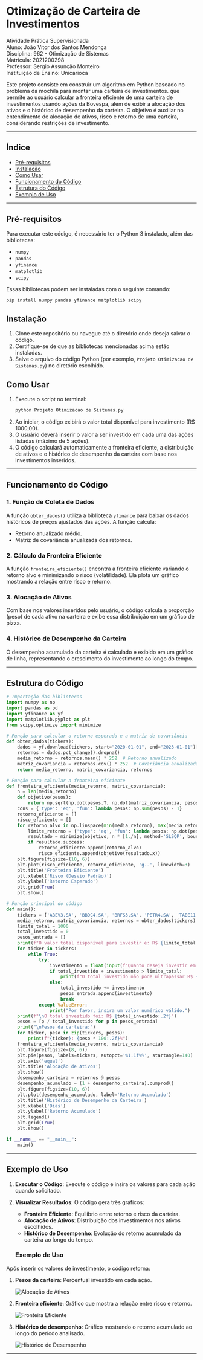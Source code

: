 
# Otimização de Carteira de Investimentos

Atividade Prática Supervisionada  
Aluno: João Vítor dos Santos Mendonça  
Disciplina: 962 - Otimização de Sistemas  
Matrícula: 2021200298  
Professor: Sergio Assunção Monteiro  
Instituição de Ensino: Unicarioca  


Este projeto consiste em construir um algoritmo em Python baseado no problema da mochila para montar uma carteira de investimentos. que permite ao usuário calcular a fronteira eficiente de uma carteira de investimentos usando ações da Bovespa, além de exibir a alocação dos ativos e o histórico de desempenho da carteira. O objetivo é auxiliar no entendimento de alocação de ativos, risco e retorno de uma carteira, considerando restrições de investimento.

---

## Índice

- [Pré-requisitos](#pré-requisitos)
- [Instalação](#instalação)
- [Como Usar](#como-usar)
- [Funcionamento do Código](#funcionamento-do-código)
- [Estrutura do Código](#estrutura-do-código)
- [Exemplo de Uso](#exemplo-de-uso)

---

## Pré-requisitos

Para executar este código, é necessário ter o Python 3 instalado, além das bibliotecas:

- `numpy`
- `pandas`
- `yfinance`
- `matplotlib`
- `scipy`

Essas bibliotecas podem ser instaladas com o seguinte comando:

```bash
pip install numpy pandas yfinance matplotlib scipy
```

## Instalação

1. Clone este repositório ou navegue até o diretório onde deseja salvar o código.
2. Certifique-se de que as bibliotecas mencionadas acima estão instaladas.
3. Salve o arquivo do código Python (por exemplo, `Projeto Otimizacao de Sistemas.py`) no diretório escolhido.

## Como Usar

1. Execute o script no terminal:
   ```bash
   python Projeto Otimizacao de Sistemas.py
   ```
2. Ao iniciar, o código exibirá o valor total disponível para investimento (R$ 1000,00).
3. O usuário deverá inserir o valor a ser investido em cada uma das ações listadas (máximo de 5 ações).
4. O código calculará automaticamente a fronteira eficiente, a distribuição de ativos e o histórico de desempenho da carteira com base nos investimentos inseridos.

---

## Funcionamento do Código

### 1. Função de Coleta de Dados
A função `obter_dados()` utiliza a biblioteca `yfinance` para baixar os dados históricos de preços ajustados das ações. A função calcula:
   - Retorno anualizado médio.
   - Matriz de covariância anualizada dos retornos.

### 2. Cálculo da Fronteira Eficiente
A função `fronteira_eficiente()` encontra a fronteira eficiente variando o retorno alvo e minimizando o risco (volatilidade). Ela plota um gráfico mostrando a relação entre risco e retorno.

### 3. Alocação de Ativos
Com base nos valores inseridos pelo usuário, o código calcula a proporção (peso) de cada ativo na carteira e exibe essa distribuição em um gráfico de pizza.

### 4. Histórico de Desempenho da Carteira
O desempenho acumulado da carteira é calculado e exibido em um gráfico de linha, representando o crescimento do investimento ao longo do tempo.

---

## Estrutura do Código

```python
# Importação das bibliotecas
import numpy as np
import pandas as pd
import yfinance as yf
import matplotlib.pyplot as plt
from scipy.optimize import minimize

# Função para calcular o retorno esperado e a matriz de covariância
def obter_dados(tickers):
    dados = yf.download(tickers, start="2020-01-01", end="2023-01-01")['Adj Close']
    retornos = dados.pct_change().dropna()
    media_retorno = retornos.mean() * 252  # Retorno anualizado
    matriz_covariancia = retornos.cov() * 252  # Covariância anualizada
    return media_retorno, matriz_covariancia, retornos

# Função para calcular a fronteira eficiente
def fronteira_eficiente(media_retorno, matriz_covariancia):
    n = len(media_retorno)
    def objetivo(pesos):
        return np.sqrt(np.dot(pesos.T, np.dot(matriz_covariancia, pesos)))
    cons = {'type': 'eq', 'fun': lambda pesos: np.sum(pesos) - 1}
    retorno_eficiente = []
    risco_eficiente = []
    for retorno_alvo in np.linspace(min(media_retorno), max(media_retorno), 100):
        limite_retorno = {'type': 'eq', 'fun': lambda pesos: np.dot(pesos, media_retorno) - retorno_alvo}
        resultado = minimize(objetivo, n * [1./n], method='SLSQP', bounds=[(0, 1)] * n, constraints=[cons, limite_retorno])
        if resultado.success:
            retorno_eficiente.append(retorno_alvo)
            risco_eficiente.append(objetivo(resultado.x))
    plt.figure(figsize=(10, 6))
    plt.plot(risco_eficiente, retorno_eficiente, 'g--', linewidth=3)
    plt.title('Fronteira Eficiente')
    plt.xlabel('Risco (Desvio Padrão)')
    plt.ylabel('Retorno Esperado')
    plt.grid(True)
    plt.show()

# Função principal do código
def main():
    tickers = ['ABEV3.SA', 'BBDC4.SA', 'BRFS3.SA', 'PETR4.SA', 'TAEE11.SA']
    media_retorno, matriz_covariancia, retornos = obter_dados(tickers)
    limite_total = 1000
    total_investido = 0
    pesos_entrada = []
    print(f"O valor total disponível para investir é: R$ {limite_total:.2f}")
    for ticker in tickers:
        while True:
            try:
                investimento = float(input(f"Quanto deseja investir em {ticker} (R$): "))
                if total_investido + investimento > limite_total:
                    print(f"O total investido não pode ultrapassar R$ {limite_total:.2f}. Você ainda pode investir até R$ {limite_total - total_investido:.2f}.")
                else:
                    total_investido += investimento
                    pesos_entrada.append(investimento)
                    break
            except ValueError:
                print("Por favor, insira um valor numérico válido.")
    print(f"\nO total investido foi: R$ {total_investido:.2f}")
    pesos = [p / total_investido for p in pesos_entrada]
    print("\nPesos da carteira:")
    for ticker, peso in zip(tickers, pesos):
        print(f"{ticker}: {peso * 100:.2f}%")
    fronteira_eficiente(media_retorno, matriz_covariancia)
    plt.figure(figsize=(8, 6))
    plt.pie(pesos, labels=tickers, autopct='%1.1f%%', startangle=140)
    plt.axis('equal')
    plt.title('Alocação de Ativos')
    plt.show()
    desempenho_carteira = retornos @ pesos
    desempenho_acumulado = (1 + desempenho_carteira).cumprod()
    plt.figure(figsize=(10, 6))
    plt.plot(desempenho_acumulado, label='Retorno Acumulado')
    plt.title('Histórico de Desempenho da Carteira')
    plt.xlabel('Dias')
    plt.ylabel('Retorno Acumulado')
    plt.legend()
    plt.grid(True)
    plt.show()

if __name__ == "__main__":
    main()
```

---

## Exemplo de Uso

1. **Executar o Código**: Execute o código e insira os valores para cada ação quando solicitado.
2. **Visualizar Resultados**: O código gera três gráficos:
   - **Fronteira Eficiente**: Equilíbrio entre retorno e risco da carteira.
   - **Alocação de Ativos**: Distribuição dos investimentos nos ativos escolhidos.
   - **Histórico de Desempenho**: Evolução do retorno acumulado da carteira ao longo do tempo.

   ### Exemplo de Uso

Após inserir os valores de investimento, o código retorna:

1. **Pesos da carteira**: Percentual investido em cada ação.
   
   ![Alocação de Ativos](images/alocacao_ativos.png)

2. **Fronteira eficiente**: Gráfico que mostra a relação entre risco e retorno.

   ![Fronteira Eficiente](images/fronteira_eficiente.png)

3. **Histórico de desempenho**: Gráfico mostrando o retorno acumulado ao longo do período analisado.

   ![Histórico de Desempenho](images/desempenho_acumulado.png)


---


